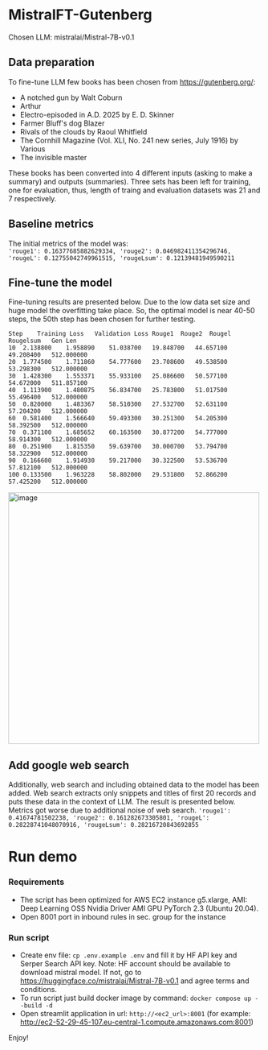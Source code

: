 # MistralFT-Gutenberg
Chosen LLM: mistralai/Mistral-7B-v0.1 

## Data preparation
To fine-tune LLM few books has been chosen from https://gutenberg.org/:
* A notched gun by Walt Coburn
* Arthur
* Electro-episoded in A.D. 2025 by E. D. Skinner
* Farmer Bluff's dog Blazer
* Rivals of the clouds by Raoul Whitfield
* The Cornhill Magazine (Vol. XLI, No. 241 new series, July 1916) by Various
* The invisible master

These books has been converted into 4 different inputs (asking to make a summary) and outputs (summaries). Three sets has been left for training, one for evaluation, thus, length of traing and evaluation datasets was 21 and 7 respectively.  

## Baseline metrics
The initial metrics of the model was:  
```'rouge1': 0.16377685882629334, 'rouge2': 0.046982411354296746, 'rougeL': 0.12755042749961515, 'rougeLsum': 0.12139481949590211```  

## Fine-tune the model
Fine-tuning results are presented below. Due to the low data set size and huge model the overfitting take place. So, the optimal model is near 40-50 steps, the 50th step has been chosen for further testing.
```
Step	Training Loss	Validation Loss	Rouge1	Rouge2	Rougel	Rougelsum	Gen Len
10	2.138800	1.958890	51.038700	19.848700	44.657100	49.208400	512.000000
20	1.774500	1.711860	54.777600	23.708600	49.538500	53.298300	512.000000
30	1.428300	1.553371	55.933100	25.086600	50.577100	54.672000	511.857100
40	1.113900	1.480875	56.834700	25.783800	51.017500	55.496400	512.000000
50	0.820000	1.483367	58.510300	27.532700	52.631100	57.204200	512.000000
60	0.581400	1.566640	59.493300	30.251300	54.205300	58.392500	512.000000
70	0.371100	1.685652	60.163500	30.877200	54.777000	58.914300	512.000000
80	0.251900	1.815350	59.639700	30.000700	53.794700	58.322900	512.000000
90	0.166600	1.914930	59.217000	30.322500	53.536700	57.812100	512.000000
100	0.133500	1.963228	58.802000	29.531800	52.866200	57.425200	512.000000
```

<img width="500" alt="image" src="https://github.com/user-attachments/assets/d6f5e940-f045-4e21-aa99-86c49b5447dd">

## Add google web search
Additionally, web search and including obtained data to the model has been added. Web search extracts only snippets and titles of first 20 records and puts these data in the context of LLM. The result is presented below. Metrics got worse due to additional noise of web search.
```'rouge1': 0.41674781502238, 'rouge2': 0.161282673305801, 'rougeL': 0.28228741048070916, 'rougeLsum': 0.28216720843692855```

# Run demo
### Requirements
* The script has been optimized for AWS EC2 instance g5.xlarge, AMI: Deep Learning OSS Nvidia Driver AMI GPU PyTorch 2.3 (Ubuntu 20.04).
* Open 8001 port in inbound rules in sec. group for the instance
### Run script
* Create env file: ```cp .env.example .env``` and fill it by HF API key and Serper Search API key. Note: HF account should be available to download mistral model. If not, go to https://huggingface.co/mistralai/Mistral-7B-v0.1 and agree terms and conditions.
* To run script just build docker image by command:
```docker compose up --build -d```  
* Open streamlit application in url: ```http://<ec2_url>:8001``` (for example: http://ec2-52-29-45-107.eu-central-1.compute.amazonaws.com:8001)

Enjoy!
